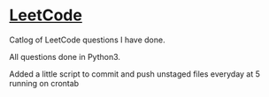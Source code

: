 # [LeetCode](https://leetcode.com/kedington/)
Catlog of LeetCode questions I have done. 

All questions done in Python3. 

Added a little script to commit and push unstaged files everyday at 5 running on crontab
